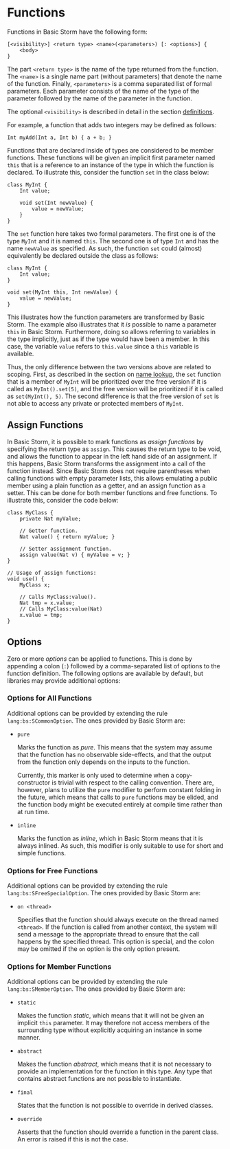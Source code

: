 Functions
=========

Functions in Basic Storm have the following form:

```
[<visibility>] <return type> <name>(<parameters>) [: <options>] {
    <body>
}
```

The part `<return type>` is the name of the type returned from the function. The `<name>` is a
single name part (without parameters) that denote the name of the function. Finally, `<parameters>`
is a comma separated list of formal parameters. Each parameter consists of the name of the type of
the parameter followed by the name of the parameter in the function.

The optional `<visibility>` is described in detail in the section [definitions](md:).


For example, a function that adds two integers may be defined as follows:

```bs
Int myAdd(Int a, Int b) { a + b; }
```

Functions that are declared inside of types are considered to be member functions. These functions
will be given an implicit first parameter named `this` that is a reference to an instance of the
type in which the function is declared. To illustrate this, consider the function `set` in the class
below:

```bs
class MyInt {
    Int value;

    void set(Int newValue) {
        value = newValue;
    }
}
```

The `set` function here takes two formal parameters. The first one is of the type `MyInt` and it is
named `this`. The second one is of type `Int` and has the name `newValue` as specified. As such, the
function `set` could (almost) equivalently be declared outside the class as follows:

```bs
class MyInt {
    Int value;
}

void set(MyInt this, Int newValue) {
    value = newValue;
}
```

This illustrates how the function parameters are transformed by Basic Storm. The example also
illustrates that it *is* possible to name a parameter `this` in Basic Storm. Furthermore, doing so
allows referring to variables in the type implicitly, just as if the type would have been a member.
In this case, the variable `value` refers to `this.value` since a `this` variable is available.

Thus, the only difference between the two versions above are related to scoping. First, as described
in the section on [name lookup](md:../Names), the `set` function that is a member of `MyInt` will be
prioritized over the free version if it is called as `MyInt().set(5)`, and the free version will be
prioritized if it is called as `set(MyInt(), 5)`. The second difference is that the free version of
`set` is not able to access any private or protected members of `MyInt`.


Assign Functions
----------------

In Basic Storm, it is possible to mark functions as *assign functions* by specifying the return type
as `assign`. This causes the return type to be void, and allows the function to appear in the left
hand side of an assignment. If this happens, Basic Storm transforms the assignment into a call of
the function instead. Since Basic Storm does not require parentheses when calling functions with
empty parameter lists, this allows emulating a public member using a plain function as a getter, and
an assign function as a setter. This can be done for both member functions and free functions. To
illustrate this, consider the code below:

```bs
class MyClass {
    private Nat myValue;

    // Getter function.
    Nat value() { return myValue; }

    // Setter assignment function.
    assign value(Nat v) { myValue = v; }
}

// Usage of assign functions:
void use() {
    MyClass x;

    // Calls MyClass:value().
    Nat tmp = x.value;
    // Calls MyClass:value(Nat)
    x.value = tmp;
}
```



Options
-------

Zero or more *options* can be applied to functions. This is done by appending a colon (`:`) followed
by a comma-separated list of options to the function definition. The following options are available
by default, but libraries may provide additional options:


### Options for All Functions

Additional options can be provided by extending the rule `lang:bs:SCommonOption`. The ones provided
by Basic Storm are:

- `pure`

  Marks the function as *pure*. This means that the system may assume that the function has no
  observable side-effects, and that the output from the function only depends on the inputs to the
  function.

  Currently, this marker is only used to determine when a copy-constructor is trivial with respect
  to the calling convention. There are, however, plans to utilize the `pure` modifier to perform
  constant folding in the future, which means that calls to `pure` functions may be elided, and the
  function body might be executed entirely at compile time rather than at run time.

- `inline`

  Marks the function as *inline*, which in Basic Storm means that it is always inlined. As such,
  this modifier is only suitable to use for short and simple functions.


### Options for Free Functions

Additional options can be provided by extending the rule `lang:bs:SFreeSpecialOption`. The ones
provided by Basic Storm are:

- `on <thread>`

  Specifies that the function should always execute on the thread named `<thread>`. If the function
  is called from another context, the system will send a message to the appropriate thread to ensure
  that the call happens by the specified thread. This option is special, and the colon may be
  omitted if the `on` option is the only option present.


### Options for Member Functions

Additional options can be provided by extending the rule `lang:bs:SMemberOption`. The ones provided
by Basic Storm are:

- `static`

  Makes the function *static*, which means that it will not be given an implicit `this` parameter.
  It may therefore not access members of the surrounding type without explicitly acquiring an
  instance in some manner.

- `abstract`

  Makes the function *abstract*, which means that it is not necessary to provide an implementation
  for the function in this type. Any type that contains abstract functions are not possible to
  instantiate.

- `final`

  States that the function is not possible to override in derived classes.

- `override`

  Asserts that the function should override a function in the parent class. An error is raised if
  this is not the case.

